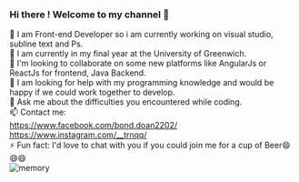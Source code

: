 ### Hi there ! Welcome to my channel 👋


 🔭 I am Front-end Developer so i am currently working on visual studio, subline text and Ps.  
 🌱 I am currently in my final year at the University of Greenwich.   
 👯 I'm looking to collaborate on some new platforms like AngularJs or ReactJs for frontend, Java Backend.  
 🤔 I am looking for help with my programming knowledge and would be happy if we could work together to develop.  
 💬 Ask me about the difficulties you encountered while coding.  
 📫 Contact me:  
               <https://www.facebook.com/bond.doan2202/>  
               <https://www.instagram.com/__trnqq/>  
 ⚡ Fun fact: I'd love to chat with you if you could join me for a cup of Beer😄😄😄  
 ![memory](https://scontent.fhan14-2.fna.fbcdn.net/v/t1.6435-9/128667659_1327265854272894_7561114019914746696_n.jpg?_nc_cat=109&ccb=1-5&_nc_sid=8bfeb9&_nc_ohc=pKINQ3HYqHIAX_WU8Ik&_nc_ht=scontent.fhan14-2.fna&oh=00_AT-Kc2GpKXYy_ANaVkNh4NikYwDIm8DSGwFCaFZmOVcmeA&oe=6230D1BC)
